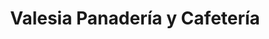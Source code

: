 ---
title: "Valesia Panadería y Cafetería"
url: /pereira/valesia-panaderia-y-cafeteria/
shop: panadería
---